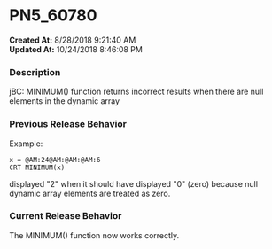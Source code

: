 # PN5_60780

**Created At:** 8/28/2018 9:21:40 AM  
**Updated At:** 10/24/2018 8:46:08 PM  


### Description

jBC: MINIMUM() function returns incorrect results when there are null elements in the dynamic array



### Previous Release Behavior

Example:

```
x = @AM:24@AM:@AM:@AM:6
CRT MINIMUM(x)
```

displayed "2" when it should have displayed "0" (zero) because null dynamic array elements are treated as zero.



### Current Release Behavior

The MINIMUM() function now works correctly.
